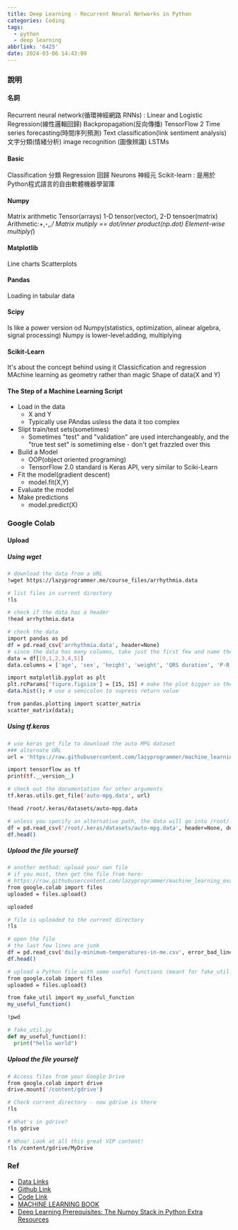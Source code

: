 ```yaml
---
title: Deep Learning - Recurrent Neural Networks in Python
categories: Coding
tags:
  - python
  - deep learning
abbrlink: '6425'
date: 2024-03-06 14:43:09
---
```


### 說明
#### 名詞
Recurrent neural network(循環神經網路 RNNs) :
Linear and Logistic Regression(線性邏輯回歸)
Backpropagation(反向傳播)
TensorFlow 2
Time series forecasting(時間序列預測)
Text classification(link sentiment analysis) 文字分類(情緒分析)
image recognition (圖像辨識)
LSTMs

<!--more-->

#### Basic
Classification 分類
Regression 回歸
Neurons 神經元
Scikit-learn : 是用於Python程式語言的自由軟體機器學習庫

#### Numpy
Matrix arithmetic 
Tensor(arrays)
1-D tensor(vector), 2-D tensoer(matrix)
Arithmetic:+,-,*,/
Matrix mutiply == dot/inner product(np.dot)
Element-wise multiply(*)

#### Matplotlib
Line charts
Scatterplots

#### Pandas
Loading in tabular data

#### Scipy
Is like a power version od Numpy(statistics, optimization, alinear algebra, signal processing)
Numpy is lower-level:adding, multiplying

#### Scikit-Learn 
It's about the concept behind using it
Classicfication and regression
MAchine learning as geometry rather than magic
Shape of data(X and Y)

#### The Step of a Machine Learning Script
- Load in the data
	- X and Y
	-	Typically use PAndas usless the data it too complex
- Slipt train/test sets(sometimes)
	- Sometimes "test" and "validation" are used interchangeably, and the "true test set" is sometiming else - don't get frazzled over this
- Build a Model
	- OOP(object oriented programing)
	- TensorFlow 2.0 standard is Keras API, very similar to Sciki-Learn
- Fit the model(gradient descent)
	- model.fit(X,Y)
- Evaluate the model
- Make predictions
	- model.predict(X)

### Google Colab
#### Upload
##### Using wget
``` bash
# download the data from a URL
!wget https://lazyprogrammer.me/course_files/arrhythmia.data

# list files in current directory
!ls

# check if the data has a header
!head arrhythmia.data

# check the data
import pandas as pd
df = pd.read_csv('arrhythmia.data', header=None)
# since the data has many columns, take just the first few and name them (as per the documentation)
data = df[[0,1,2,3,4,5]]
data.columns = ['age', 'sex', 'height', 'weight', 'QRS duration', 'P-R interval']

import matplotlib.pyplot as plt
plt.rcParams['figure.figsize'] = [15, 15] # make the plot bigger so the subplots don't overlap
data.hist(); # use a semicolon to supress return value

from pandas.plotting import scatter_matrix
scatter_matrix(data);
```

##### Using tf.keras
``` bash
# use keras get_file to download the auto MPG dataset
### alternate URL
url = 'https://raw.githubusercontent.com/lazyprogrammer/machine_learning_examples/master/tf2.0/auto-mpg.data'

import tensorflow as tf
print(tf.__version__)

# check out the documentation for other arguments
tf.keras.utils.get_file('auto-mpg.data', url)

!head /root/.keras/datasets/auto-mpg.data

# unless you specify an alternative path, the data will go into /root/.keras/datasets/
df = pd.read_csv('/root/.keras/datasets/auto-mpg.data', header=None, delim_whitespace=True)
df.head()
```

##### Upload the file yourself
``` bash
# another method: upload your own file
# if you must, then get the file from here:
# https://raw.githubusercontent.com/lazyprogrammer/machine_learning_examples/master/tf2.0/daily-minimum-temperatures-in-me.csv
from google.colab import files
uploaded = files.upload()

uploaded

# file is uploaded to the current directory
!ls

# open the file
# the last few lines are junk
df = pd.read_csv('daily-minimum-temperatures-in-me.csv', error_bad_lines=False)
df.head()

# upload a Python file with some useful functions (meant for fake_util.py)
from google.colab import files
uploaded = files.upload()

from fake_util import my_useful_function
my_useful_function()

!pwd
```

``` py
# fake_util.py
def my_useful_function():
  print("hello world")
```

##### Upload the file yourself
``` bash
# Access files from your Google Drive
from google.colab import drive
drive.mount('/content/gdrive')

# Check current directory - now gdrive is there
!ls

# What's in gdrive?
!ls gdrive

# Whoa! Look at all this great VIP content!
!ls /content/gdrive/MyDrive
```

### Ref
+ [Data Links](https://docs.google.com/document/d/1C656nbP-6BYlQHO92h5v3dGzaB_TC3VBtlA_82LVrnM/edit#heading=h.6wauif97563v)
+ [Github Link](https://github.com/lazyprogrammer/machine_learning_examples/tree/master/rnn_class)
+ [Code Link](https://deeplearningcourses.com/notebooks/5rVdagTYLDNP-aRUCi8w_w)
+ [MACHINE LEARNING BOOK](https://lazyprogrammer.me/mlcompendium/intro.html)
+ [Deep Learning Prerequisites: The Numpy Stack in Python Extra Resources](https://lazyprogrammer.me/numpy/)